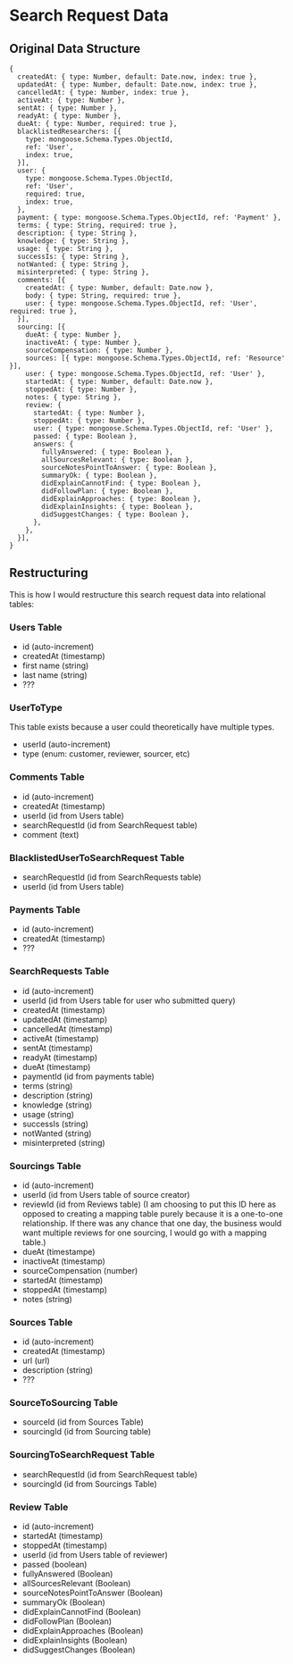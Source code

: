 # Search Request Data

## Original Data Structure

```
{
  createdAt: { type: Number, default: Date.now, index: true },
  updatedAt: { type: Number, default: Date.now, index: true },
  cancelledAt: { type: Number, index: true },
  activeAt: { type: Number },
  sentAt: { type: Number },
  readyAt: { type: Number },
  dueAt: { type: Number, required: true },
  blacklistedResearchers: [{
    type: mongoose.Schema.Types.ObjectId,
    ref: 'User',
    index: true,
  }],
  user: {
    type: mongoose.Schema.Types.ObjectId,
    ref: 'User',
    required: true,
    index: true,
  },
  payment: { type: mongoose.Schema.Types.ObjectId, ref: 'Payment' },
  terms: { type: String, required: true },
  description: { type: String },
  knowledge: { type: String },
  usage: { type: String },
  successIs: { type: String },
  notWanted: { type: String },
  misinterpreted: { type: String },
  comments: [{
    createdAt: { type: Number, default: Date.now },
    body: { type: String, required: true },
    user: { type: mongoose.Schema.Types.ObjectId, ref: 'User', required: true },
  }],
  sourcing: [{
    dueAt: { type: Number },
    inactiveAt: { type: Number },
    sourceCompensation: { type: Number },
    sources: [{ type: mongoose.Schema.Types.ObjectId, ref: 'Resource' }],
    user: { type: mongoose.Schema.Types.ObjectId, ref: 'User' },
    startedAt: { type: Number, default: Date.now },
    stoppedAt: { type: Number },
    notes: { type: String },
    review: {
      startedAt: { type: Number },
      stoppedAt: { type: Number },
      user: { type: mongoose.Schema.Types.ObjectId, ref: 'User' },
      passed: { type: Boolean },
      answers: {
        fullyAnswered: { type: Boolean },
        allSourcesRelevant: { type: Boolean },
        sourceNotesPointToAnswer: { type: Boolean },
        summaryOk: { type: Boolean },
        didExplainCannotFind: { type: Boolean },
        didFollowPlan: { type: Boolean },
        didExplainApproaches: { type: Boolean },
        didExplainInsights: { type: Boolean },
        didSuggestChanges: { type: Boolean },
      },
    },
  }],
}

```

## Restructuring

This is how I would restructure this search request data into relational tables:

### Users Table

- id (auto-increment)
- createdAt (timestamp)
- first name (string)
- last name (string)
- ???

### UserToType

This table exists because a user could theoretically have multiple types.

- userId (auto-increment)
- type (enum: customer, reviewer, sourcer, etc)

### Comments Table

- id (auto-increment)
- createdAt (timestamp)
- userId (id from Users table)
- searchRequestId (id from SearchRequest table)
- comment (text)

### BlacklistedUserToSearchRequest Table

- searchRequestId (id from SearchRequests table)
- userId (id from Users table)

### Payments Table

- id (auto-increment)
- createdAt (timestamp)
- ???

### SearchRequests Table

- id (auto-increment)
- userId (id from Users table for user who submitted query)
- createdAt (timestamp)
- updatedAt (timestamp)
- cancelledAt (timestamp)
- activeAt (timestamp)
- sentAt (timestamp)
- readyAt (timestamp)
- dueAt (timestamp)
- paymentId (id from payments table)
- terms (string)
- description (string)
- knowledge (string)
- usage (string)
- successIs (string)
- notWanted (string)
- misinterpreted (string)

### Sourcings Table

- id (auto-increment)
- userId (id from Users table of source creator)
- reviewId (id from Reviews table) (I am choosing to put this ID here as opposed to creating a mapping table purely because it is a one-to-one relationship.  If there was any chance that one day, the business would want multiple reviews for one sourcing, I would go with a mapping table.)
- dueAt (timestampe)
- inactiveAt (timestamp)
- sourceCompensation (number)
- startedAt (timestamp)
- stoppedAt (timestamp)
- notes (string)

### Sources Table

- id (auto-increment)
- createdAt (timestamp)
- url (url)
- description (string)
- ???

### SourceToSourcing Table

- sourceId (id from Sources Table)
- sourcingId (id from Sourcing table)

### SourcingToSearchRequest Table

- searchRequestId (id from SearchRequest table)
- sourcingId (id from Sourcings Table)

### Review Table

- id (auto-increment)
- startedAt (timestamp)
- stoppedAt (timestamp)
- userId (id from Users table of reviewer)
- passed (boolean)
- fullyAnswered (Boolean)
- allSourcesRelevant (Boolean)
- sourceNotesPointToAnswer (Boolean)
- summaryOk (Boolean)
- didExplainCannotFind (Boolean)
- didFollowPlan (Boolean)
- didExplainApproaches (Boolean)
- didExplainInsights (Boolean)
- didSuggestChanges (Boolean)

